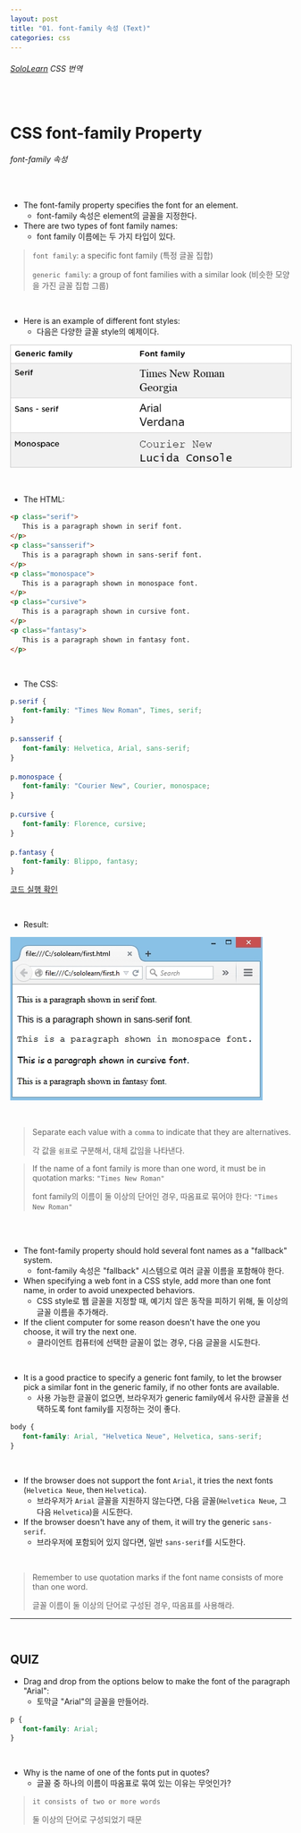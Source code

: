```yaml
---
layout: post
title: "01. font-family 속성 (Text)"
categories: css
---
```


###### [SoloLearn](https://www.sololearn.com/) CSS 번역

<br>

# CSS font-family Property

###### font-family 속성

<br>

- The font-family property specifies the font for an element.
  - font-family 속성은 element의 글꼴을 지정한다.
- There are two types of font family names:
  - font family 이름에는 두 가지 타입이 있다.

> `font family`: a specific font family (특정 글꼴 집합)
>
> `generic family`: a group of font families with a similar look (비슷한 모양을 가진 글꼴 집합 그룹)

<br>

- Here is an example of different font styles:
  - 다음은 다양한 글꼴 style의 예제이다.

![img](/assets/img/css-sololearn-text-01-01.png)

<br>

- The HTML:

```html
<p class="serif">
   This is a paragraph shown in serif font.
</p>
<p class="sansserif">
   This is a paragraph shown in sans-serif font.
</p>
<p class="monospace">
   This is a paragraph shown in monospace font.
</p>
<p class="cursive">
   This is a paragraph shown in cursive font.
</p>
<p class="fantasy">
   This is a paragraph shown in fantasy font.
</p>
```

<br>

- The CSS:

```css
p.serif {
   font-family: "Times New Roman", Times, serif;
}

p.sansserif {
   font-family: Helvetica, Arial, sans-serif;
}

p.monospace {
   font-family: "Courier New", Courier, monospace;
}

p.cursive {
   font-family: Florence, cursive;
}

p.fantasy {
   font-family: Blippo, fantasy;
}
```

[코드 실행 확인](https://code.sololearn.com/510/#css)

<br>

- Result:

![img](/assets/img/css-sololearn-text-01-02.png)

<br>

> Separate each value with a `comma` to indicate that they are alternatives.
>
> 각 값을 `쉼표`로 구분해서, 대체 값임을 나타낸다.

> If the name of a font family is more than one word, it must be in quotation marks: `"Times New Roman"`
>
> font family의 이름이 둘 이상의 단어인 경우, 따옴표로 묶어야 한다: `"Times New Roman"`

<br>

<br>

- The font-family property should hold several font names as a "fallback" system.
  - font-family 속성은 "fallback" 시스템으로 여러 글꼴 이름을 포함해야 한다.
- When specifying a web font in a CSS style, add more than one font name, in order to avoid unexpected behaviors.
  - CSS style로 웹 글꼴을 지정할 때, 예기치 않은 동작을 피하기 위해, 둘 이상의 글꼴 이름을 추가해라.
- If the client computer for some reason doesn't have the one you choose, it will try the next one.
  - 클라이언트 컴퓨터에 선택한 글꼴이 없는 경우, 다음 글꼴을 시도한다.

<br>

- It is a good practice to specify a generic font family, to let the browser pick a similar font in the generic family, if no other fonts are available.
  - 사용 가능한 글꼴이 없으면, 브라우저가 generic family에서 유사한 글꼴을 선택하도록 font family를 지정하는 것이 좋다.

```css
body {
   font-family: Arial, "Helvetica Neue", Helvetica, sans-serif;
}
```

<br>

- If the browser does not support the font `Arial`, it tries the next fonts (`Helvetica Neue`, then `Helvetica`).
  - 브라우저가 `Arial` 글꼴을 지원하지 않는다면, 다음 글꼴(`Helvetica Neue`, 그다음 `Helvetica`)을 시도한다.
- If the browser doesn't have any of them, it will try the generic `sans-serif`.
  - 브라우저에 포함되어 있지 않다면, 일반 `sans-serif`를 시도한다.

<br>

> Remember to use quotation marks if the font name consists of more than one word.
>
> 글꼴 이름이 둘 이상의 단어로 구성된 경우, 따옴표를 사용해라.

------

<br>

## QUIZ

- Drag and drop from the options below to make the font of the paragraph "Arial":
  - 토막글 "Arial"의 글꼴을 만들어라.

```css
p {
   font-family: Arial;
}
```

<br>

- Why is the name of one of the fonts put in quotes?
  - 글꼴 중 하나의 이름이 따옴표로 묶여 있는 이유는 무엇인가?

> `it consists of two or more words`
>
> 둘 이상의 단어로 구성되었기 때문

<br>